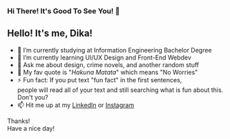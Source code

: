 ### Hi There! It's Good To See You! 👋

## Hello! It's me, Dika!

- 🔭 I’m currently studying at Information Engineering Bachelor Degree
- 🌱 I’m currently learning UI/UX Design and Front-End Webdev
- 💬 Ask me about design, crime novels, and another random stuff
- 🎲 My fav quote is "_Hakuna Matata_" which means "No Worries"  
- ⚡ Fun fact: If you put text "fun fact" in the first sentences,  
     people will read all of your text and still searching what is
     fun about this. Don't you?
- 📫 Hit me up at my [LinkedIn](https://www.linkedin.com/in/pramudya-kusuma-hardika-284b481b7/) or [Instagram](http://instagram.com/xydik_)

Thanks!  
Have a nice day!  

